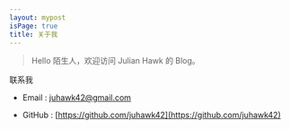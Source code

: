```yaml
---
layout: mypost
isPage: true
title: 关于我
---
```


> Hello 陌生人，欢迎访问 Julian Hawk 的 Blog。

联系我

- Email : juhawk42@gmail.com

- GitHub : [https://github.com/juhawk42](https://github.com/juhawk42)
